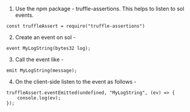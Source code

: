 1. Use the npm package - truffle-assertions. This helps to listen to sol events.

```
const truffleAssert = require("truffle-assertions")

```

2. Create an event on sol -

```
event MyLogString(bytes32 log);
```

3. Call the event like -

```
emit MyLogString(message);
```

4. On the client-side listen to the event as follows -

```
truffleAssert.eventEmitted(undefined, "MyLogString", (ev) => {
    console.log(ev);
});

```
